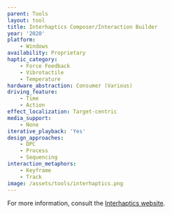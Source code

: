 ```yaml
---
parent: Tools
layout: tool
title: Interhaptics Composer/Interaction Builder
year: '2020'
platform:
    - Windows
availability: Proprietary
haptic_category:
    - Force Feedback
    - Vibrotactile
    - Temperature
hardware_abstraction: Consumer (Various)
driving_feature:
    - Time
    - Action
effect_localization: Target-centric
media_support:
    - None
iterative_playback: 'Yes'
design_approaches:
    - DPC
    - Process
    - Sequencing
interaction_metaphors:
    - Keyframe
    - Track
image: /assets/tools/interhaptics.png
---
```

For more information, consult the [Interhaptics website](https://www.interhaptics.com/).
